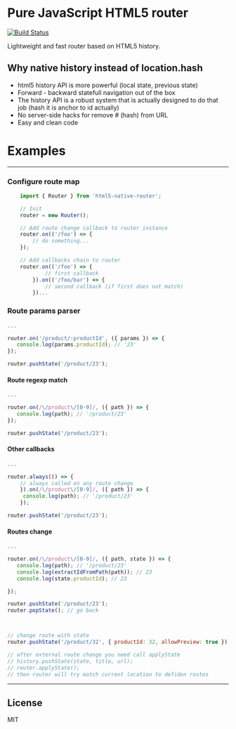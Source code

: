 # Pure JavaScript HTML5 router

[![Build Status](https://travis-ci.org/BusinessDuck/html5-history-router.svg?branch=master)](https://travis-ci.org/BusinessDuck/html5-history-router)

Lightweight and fast router based on HTML5 history.
## Why native history instead of location.hash

  - html5 history API is more powerful (local state, previous state)
  - Forward - backward statefull navigation out of the box
  - The history API is a robust system that is actually designed to do that job (hash it is anchor to id actually)
  - No server-side hacks for remove # (hash) from URL
  - Easy and clean code

# Examples
---
### Configure route map
```js
    import { Router } from 'html5-native-router';

    // Init
    router = new Router();

    // Add route change callback to router instance
    router.on(('/foo') => {
        // do something...
    });

    // Add callbacks chain to router
    router.on(('/foo') => {
            // first callback
        }).on(('/foo/bar') => {
            // second callback (if first does not match)
        })...
```
### Route params parser
```js
...

router.on('/product/:productId', ({ params }) => {
   console.log(params.productId); // '23'
});

router.pushState('/product/23');
```

#### Route regexp match
```js
...

router.on(/\/product\/[0-9]/, ({ path }) => {
   console.log(path); // '/product/23'
});

router.pushState('/product/23');
```

#### Other callbacks
```js
...

router.always(() => {
    // always called on any route change
    }).on(/\/product\/[0-9]/, ({ path }) => {
     console.log(path); // '/product/23'
    });

router.pushState('/product/23');
```

#### Routes change
```js
...

router.on(/\/product\/[0-9]/, ({ path, state }) => {
   console.log(path); // '/product/23'
   console.log(extractIdFromPath(path)); // 23
   console.log(state.productId); // 23

});

router.pushState('/product/23');
router.popState(); // go back



// change route with state
router.pushState('/product/32', { productId: 32, allowPreview: true });

// after external route change you need call applyState
// history.pushState(state, title, url);
// router.applyState();
// then router will try match current location to defiden routes


```
---
License
----

MIT
